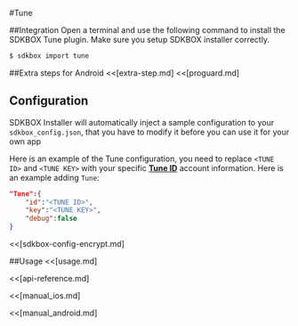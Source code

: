 <!--
Include Base: /Users/jtsm/Chukong-Inc/pr/en/src/tune/v3-cpp
-->

#Tune

##Integration
Open a terminal and use the following command to install the SDKBOX Tune plugin. Make sure you setup SDKBOX installer correctly.
```bash
$ sdkbox import tune
```

##Extra steps for Android
<<[extra-step.md]
<<[proguard.md]

## Configuration
SDKBOX Installer will automatically inject a sample configuration to your `sdkbox_config.json`, that you have to modify it before you can use it for your own app

Here is an example of the Tune configuration, you need to replace
`<TUNE ID>` and `<TUNE KEY>`  with your specific [__Tune ID__](http://www.mobileapptracking.com) account information.
Here is an example adding `Tune`:
```json
"Tune":{
    "id":"<TUNE ID>",
    "key":"<TUNE KEY>",
    "debug":false
}
```

<<[sdkbox-config-encrypt.md]

##Usage
<<[usage.md]

<<[api-reference.md]

<<[manual_ios.md]

<<[manual_android.md]
